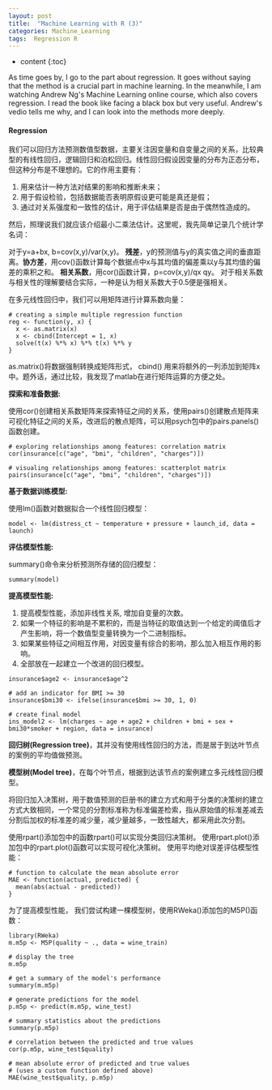 ```yaml
---
layout: post
title:  "Machine Learning with R (3)"
categories: Machine_Learning
tags:  Regression R
--- 
```


* content
{:toc}  

As time goes by, I go to the part about regression. It goes without saying that the method is a crucial part in machine learning. In the meanwhile, I am watching Andrew Ng's Machine Learning online course, which also covers regression. I read the book like facing a black box but very useful. Andrew's vedio tells me why, and I can look into the methods more deeply.




#### **Regression**

我们可以回归方法预测数值型数据，主要关注因变量和自变量之间的关系，比较典型的有线性回归，逻辑回归和泊松回归。线性回归假设因变量的分布为正态分布，但这种分布是不理想的。它的作用主要有：
 
1. 用来估计一种方法对结果的影响和推断未来； 
2. 用于假设检验，包括数据能否表明原假设更可能是真还是假； 
3. 通过对关系强度和一致性的估计，用于评估结果是否是由于偶然性造成的。 

然后，照理说我们就应该介绍最小二乘法估计。这里呢，我先简单记录几个统计学名词：

对于y=a+bx, b=cov(x,y)/var(x,y)。 **残差**，y的预测值与y的真实值之间的垂直距离。**协方差**，用cov()函数计算每个数据点中x与其均值的偏差乘以y与其均值的偏差的乘积之和。  **相关系数**，用cor()函数计算，p=cov(x,y)/qx qy。 对于相关系数与相关性的理解要结合实际，一种是认为相关系数大于0.5便是强相关。 

在多元线性回归中，我们可以用矩阵进行计算系数向量：

```
# creating a simple multiple regression function
reg <- function(y, x) {
  x <- as.matrix(x)
  x <- cbind(Intercept = 1, x)
  solve(t(x) %*% x) %*% t(x) %*% y
}
```
as.matrix()将数据强制转换成矩阵形式， cbind() 用来将额外的一列添加到矩阵x中。题外话，通过比较，我发现了matlab在进行矩阵运算的方便之处。

**探索和准备数据:** 

使用cor()创建相关系数矩阵来探索特征之间的关系，使用pairs()创建散点矩阵来可视化特征之间的关系，改进后的散点矩阵，可以用psych包中的pairs.panels()函数创建。

```
# exploring relationships among features: correlation matrix
cor(insurance[c("age", "bmi", "children", "charges")])

# visualing relationships among features: scatterplot matrix
pairs(insurance[c("age", "bmi", "children", "charges")])
```
**基于数据训练模型:** 

使用lm()函数对数据拟合一个线性回归模型：

`
model <- lm(distress_ct ~ temperature + pressure + launch_id, data = launch)
`

**评估模型性能:**

summary()命令来分析预测所存储的回归模型：

`summary(model)`
 
**提高模型性能:**
 
1. 提高模型性能，添加非线性关系, 增加自变量的次数。 
2. 如果一个特征的影响是不累积的，而是当特征的取值达到一个给定的阈值后才产生影响，将一个数值型变量转换为一个二进制指标。
3. 如果某些特征之间相互作用，对因变量有综合的影响，那么加入相互作用的影响。
4. 全部放在一起建立一个改进的回归模型。

```
insurance$age2 <- insurance$age^2

# add an indicator for BMI >= 30
insurance$bmi30 <- ifelse(insurance$bmi >= 30, 1, 0)

# create final model
ins_model2 <- lm(charges ~ age + age2 + children + bmi + sex +                  bmi30*smoker + region, data = insurance)
```

**回归树(Regression tree)**，其并没有使用线性回归的方法，而是居于到达叶节点的案例的平均值做预测。 

**模型树(Model tree)**，在每个叶节点，根据到达该节点的案例建立多元线性回归模型。

将回归加入决策树，用于数值预测的巨册书的建立方式和用于分类的决策树的建立方式大致相同，一个常见的分割标准称为标准偏差检索，指从原始值的标准差减去分割后加权的标准差的减少量，减少量越多，一致性越大，都采用此次分割。

使用rpart()添加包中的函数rpart()可以实现分类回归决策树。
使用rpart.plot()添加包中的rpart.plot()函数可以实现可视化决策树。
使用平均绝对误差评估模型性能：

```
# function to calculate the mean absolute error
MAE <- function(actual, predicted) {
  mean(abs(actual - predicted))  
}
```
 
 为了提高模型性能， 我们尝试构建一棵模型树，使用RWeka()添加包的M5P()函数：
 

```
library(RWeka)
m.m5p <- M5P(quality ~ ., data = wine_train)

# display the tree
m.m5p

# get a summary of the model's performance
summary(m.m5p)

# generate predictions for the model
p.m5p <- predict(m.m5p, wine_test)

# summary statistics about the predictions
summary(p.m5p)

# correlation between the predicted and true values
cor(p.m5p, wine_test$quality)

# mean absolute error of predicted and true values
# (uses a custom function defined above)
MAE(wine_test$quality, p.m5p)
```

